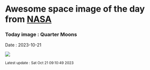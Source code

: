 
# Awesome space image of the day from [NASA](https://api.nasa.gov/)

### Today image : Quarter Moons
Date : 2023-10-21

![](https://apod.nasa.gov/apod/image/2310/quartermoon2022date.jpeg)

<small>Latest update : Sat Oct 21 09:10:49 2023</small>
        